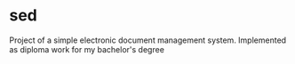 # sed
Project of a simple electronic document management system. Implemented as diploma work for my bachelor's degree
